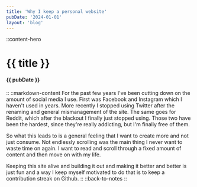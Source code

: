 ```yaml
---
title: 'Why I keep a personal website'
pubDate: '2024-01-01'
layout: 'blog'
---
```

::content-hero
# {{ title }}
#### {{ pubDate }}
::
::markdown-content
For the past few years I've been cutting down on the amount of social media I use.
First was Facebook and Instagram which I haven't used in years.
More recently I stopped using Twitter after the renaming and general mismanagement of the site. 
The same goes for Reddit, which after the blackout I finally just stopped using.
Those two have been the hardest, since they're really addicting, but I'm finally free of them.

So what this leads to is a general feeling that I want to create more and not just consume.
Not endlessly scrolling was the main thing I never want to waste time on again.
I want to read and scroll through a fixed amount of content and then move on with my life.

Keeping this site alive and building it out and making it better and better is just fun and a way I keep myself motivated to do that is to keep a contribution streak on Github.
::
::back-to-notes
::